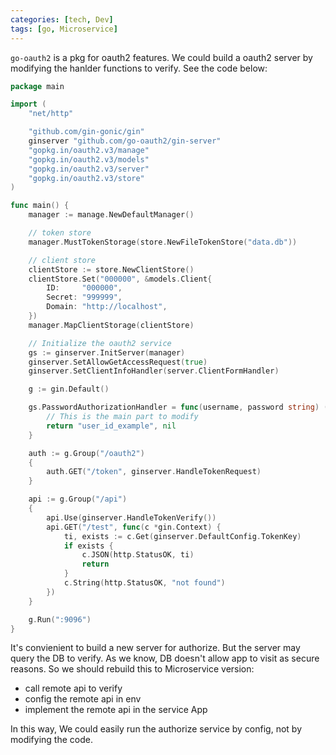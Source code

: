 ```yaml
---
categories: [tech, Dev]
tags: [go, Microservice]
---
```


```go-oauth2``` is a pkg for oauth2 features. We could build a oauth2 server by modifying the hanlder functions to verify. See the code below:

```go
package main

import (
	"net/http"

	"github.com/gin-gonic/gin"
	ginserver "github.com/go-oauth2/gin-server"
	"gopkg.in/oauth2.v3/manage"
	"gopkg.in/oauth2.v3/models"
	"gopkg.in/oauth2.v3/server"
	"gopkg.in/oauth2.v3/store"
)

func main() {
	manager := manage.NewDefaultManager()

	// token store
	manager.MustTokenStorage(store.NewFileTokenStore("data.db"))

	// client store
	clientStore := store.NewClientStore()
	clientStore.Set("000000", &models.Client{
		ID:     "000000",
		Secret: "999999",
		Domain: "http://localhost",
	})
	manager.MapClientStorage(clientStore)

	// Initialize the oauth2 service
	gs := ginserver.InitServer(manager)
	ginserver.SetAllowGetAccessRequest(true)
	ginserver.SetClientInfoHandler(server.ClientFormHandler)

	g := gin.Default()

	gs.PasswordAuthorizationHandler = func(username, password string) (string, error) {
		// This is the main part to modify
		return "user_id_example", nil
	}

	auth := g.Group("/oauth2")
	{
		auth.GET("/token", ginserver.HandleTokenRequest)
	}

	api := g.Group("/api")
	{
		api.Use(ginserver.HandleTokenVerify())
		api.GET("/test", func(c *gin.Context) {
			ti, exists := c.Get(ginserver.DefaultConfig.TokenKey)
			if exists {
				c.JSON(http.StatusOK, ti)
				return
			}
			c.String(http.StatusOK, "not found")
		})
	}

	g.Run(":9096")
}
```

It's convienient to build a new server for authorize. But the server may query the DB to verify. As we know, DB doesn't allow app to visit as secure reasons.
So we should rebuild this to Microservice version:
- call remote api to verify
- config the remote api in env
- implement the remote api in the service App

In this way, We could easily run the authorize service by config, not by modifying the code.

